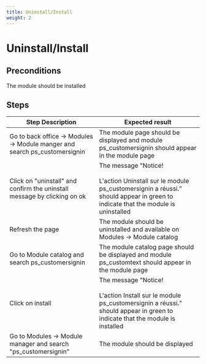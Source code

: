 ```yaml
---
title: Uninstall/Install
weight: 2
---
```


# Uninstall/Install

## Preconditions

The module should be installed
## Steps
| Step Description | Expected result |
| ----- | ----- |
| Go to back office -> Modules -> Module manger and search ps_customersignin | The module page should be displayed and module ps_customersignin should appear in the module page |
| Click on "uninstall" and confirm the uninstall message by clicking on ok | The message "Notice!<br /><br>L'action Uninstall sur le module ps_customersignin a réussi." should appear in green to indicate that the module is uninstalled |
| Refresh the page | The module should be uninstalled and available on Modules -> Module catalog |
| Go to Module catalog and search ps_customersignin | The module catalog page should be displayed and module ps_customtext should appear in the module page |
| Click on install | The message "Notice!<br /><br>L'action Install sur le module ps_customersignin a réussi." should appear in green to indicate that the module is installed |
| Go to Modules -> Module manager and search "ps_customersignin" | The module should be displayed |
